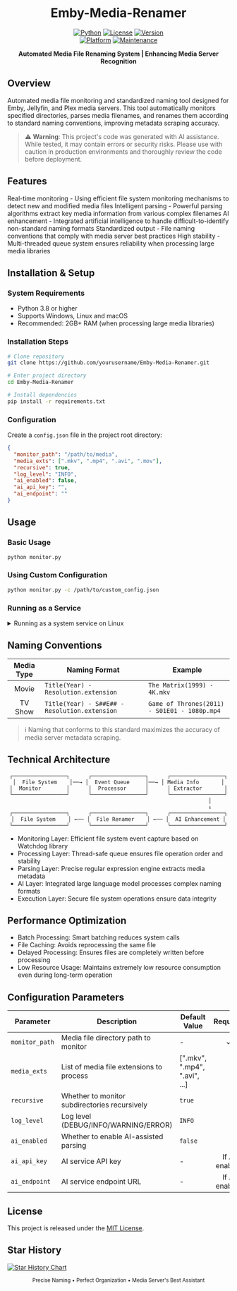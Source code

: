 <div align="center">
  
# Emby-Media-Renamer

<p align="center">
  <a href="https://www.python.org"><img src="https://img.shields.io/badge/Python-3.8+-4B8BBE?style=for-the-badge&logo=python&logoColor=white" alt="Python"/></a>
  <a href="LICENSE"><img src="https://img.shields.io/badge/License-MIT-green?style=for-the-badge" alt="License"/></a>
  <a href="#"><img src="https://img.shields.io/badge/Version-1.0.0-blue?style=for-the-badge" alt="Version"/></a>
  <br/>
  <a href="#"><img src="https://img.shields.io/badge/Platform-Windows%20|%20Linux%20|%20MacOS-lightgrey?style=for-the-badge" alt="Platform"/></a>
  <a href="https://github.com/yourusername/Emby-Media-Renamer/issues"><img src="https://img.shields.io/badge/Maintenance-Active-brightgreen?style=for-the-badge" alt="Maintenance"/></a>
</p>

**Automated Media File Renaming System | Enhancing Media Server Recognition**

</div>

## Overview

Automated media file monitoring and standardized naming tool designed for Emby, Jellyfin, and Plex media servers. This tool automatically monitors specified directories, parses media filenames, and renames them according to standard naming conventions, improving metadata scraping accuracy.

> ⚠️ **Warning**: This project's code was generated with AI assistance. While tested, it may contain errors or security risks. Please use with caution in production environments and thoroughly review the code before deployment.

## Features

Real-time monitoring - Using efficient file system monitoring mechanisms to detect new and modified media files
Intelligent parsing - Powerful parsing algorithms extract key media information from various complex filenames
AI enhancement - Integrated artificial intelligence to handle difficult-to-identify non-standard naming formats
Standardized output - File naming conventions that comply with media server best practices
High stability - Multi-threaded queue system ensures reliability when processing large media libraries

## Installation & Setup

### System Requirements

- Python 3.8 or higher
- Supports Windows, Linux and macOS
- Recommended: 2GB+ RAM (when processing large media libraries)

### Installation Steps

```bash
# Clone repository
git clone https://github.com/yourusername/Emby-Media-Renamer.git

# Enter project directory
cd Emby-Media-Renamer

# Install dependencies
pip install -r requirements.txt
```

### Configuration

Create a `config.json` file in the project root directory:

```json
{
  "monitor_path": "/path/to/media",
  "media_exts": [".mkv", ".mp4", ".avi", ".mov"],
  "recursive": true,
  "log_level": "INFO",
  "ai_enabled": false,
  "ai_api_key": "",
  "ai_endpoint": ""
}
```

## Usage

### Basic Usage

```bash
python monitor.py
```

### Using Custom Configuration

```bash
python monitor.py -c /path/to/custom_config.json
```

### Running as a Service

<details>
<summary>Running as a system service on Linux</summary>

```bash
# Create service file
sudo nano /etc/systemd/system/emby-media-renamer.service

# Add the following content
[Unit]
Description=Emby Media Renamer Service
After=network.target

[Service]
User=your_username
WorkingDirectory=/path/to/Emby-Media-Renamer
ExecStart=/usr/bin/python3 monitor.py
Restart=on-failure
RestartSec=5

[Install]
WantedBy=multi-user.target

# Enable and start service
sudo systemctl enable emby-media-renamer.service
sudo systemctl start emby-media-renamer.service
```
</details>

## Naming Conventions

| Media Type | Naming Format                                | Example                                      |
|:-------:|----------------------------------------------|----------------------------------------------|
| Movie | `Title(Year) - Resolution.extension`         | `The Matrix(1999) - 4K.mkv`                  |
| TV Show | `Title(Year) - S##E## - Resolution.extension` | `Game of Thrones(2011) - S01E01 - 1080p.mp4` |

> ℹ️ Naming that conforms to this standard maximizes the accuracy of media server metadata scraping.

## Technical Architecture

<div align="center">
  
```
┌─────────────────┐      ┌─────────────────┐      ┌─────────────────┐
│  File System    │──→ │  Event Queue     │──→ │ Media Info       │
│  Monitor        │      │  Processor      │      │ Extractor       │
└─────────────────┘      └─────────────────┘      └─────────────────┘
                                                          │
                                                          ↓
┌─────────────────┐      ┌─────────────────┐      ┌─────────────────┐
│  File System    │ ←── │  File Renamer    │ ←── │  AI Enhancement │
└─────────────────┘      └─────────────────┘      └─────────────────┘
```

</div>

- Monitoring Layer: Efficient file system event capture based on Watchdog library
- Processing Layer: Thread-safe queue ensures file operation order and stability
- Parsing Layer: Precise regular expression engine extracts media metadata
- AI Layer: Integrated large language model processes complex naming formats
- Execution Layer: Secure file system operations ensure data integrity

## Performance Optimization

- Batch Processing: Smart batching reduces system calls
- File Caching: Avoids reprocessing the same file
- Delayed Processing: Ensures files are completely written before processing
- Low Resource Usage: Maintains extremely low resource consumption even during long-term operation

## Configuration Parameters

| Parameter | Description | Default Value | Required |
|-----|------|-------|:----:|
| `monitor_path` | Media file directory path to monitor | - | ✓ |
| `media_exts` | List of media file extensions to process | [".mkv", ".mp4", ".avi", ...] | |
| `recursive` | Whether to monitor subdirectories recursively | `true` | |
| `log_level` | Log level (DEBUG/INFO/WARNING/ERROR) | `INFO` | |
| `ai_enabled` | Whether to enable AI-assisted parsing | `false` | |
| `ai_api_key` | AI service API key | - | If AI enabled |
| `ai_endpoint` | AI service endpoint URL | - | If AI enabled |

## License

This project is released under the [MIT License](LICENSE).

## Star History

[![Star History Chart](https://api.star-history.com/svg?repos=yourusername/Emby-Media-Renamer&type=Date)](https://star-history.com/#yourusername/Emby-Media-Renamer&type=Date)

<div align="center">
<sub>Precise Naming • Perfect Organization • Media Server's Best Assistant</sub>
</div>